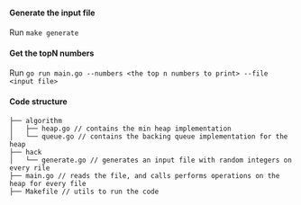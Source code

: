 #### Generate the input file

Run `make generate`

#### Get the topN numbers

Run `go run main.go --numbers <the top n numbers to print> --file <input file>`

#### Code structure

```
├── algorithm
│   ├── heap.go // contains the min heap implementation
│   └── queue.go // contains the backing queue implementation for the heap
├── hack
│   └── generate.go // generates an input file with random integers on every rile
├── main.go // reads the file, and calls performs operations on the heap for every file
├── Makefile // utils to run the code
```
